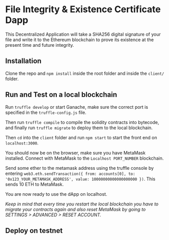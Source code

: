 # File Integrity & Existence Certificate Dapp

This Decentralized Application will take a SHA256 digital signature of your file and write it to the Ethereum blockchain to prove its existence at the present time and future integrity.

## Installation

Clone the repo and `npm install` inside the root folder and inside the `client/` folder.

## Run and Test on a local blockchain

Run `truffle develop` or start Ganache, make sure the correct port is specified in the `truffle-config.js` file.

Then run `truffle compile` to compile the solidity contracts into bytecode, and finally run `truffle migrate` to deploy them to the local blockchain.

Then `cd` into the `client` folder and run `npm start` to start the front end on `localhost:3000`.

You should now be on the browser, make sure you have MetaMask installed. Connect with MetaMask to the `Localhost PORT_NUMBER` blockchain.

Send some ether to the metamask address using the truffle console by entering `web3.eth.sendTransaction({ from: accounts[0], to: '0x123_YOUR_METAMASK_ADDRESS', value: 10000000000000000000 })`. This sends 10 ETH to MetaMask.

You are now ready to use the dApp on localhost.

*Keep in mind that every time you restart the local blockchain you have to migrate your contracts again and also reset MetaMask by going to SETTINGS > ADVANCED > RESET ACCOUNT.*

## Deploy on testnet
